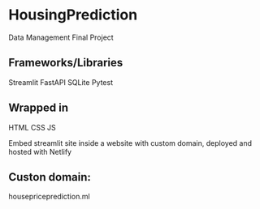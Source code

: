 # HousingPrediction
Data Management Final Project

## Frameworks/Libraries

Streamlit
FastAPI
SQLite
Pytest

## Wrapped in
HTML
CSS
JS

Embed streamlit site inside a website with custom domain, deployed and hosted with Netlify

## Custon domain: 
housepriceprediction.ml